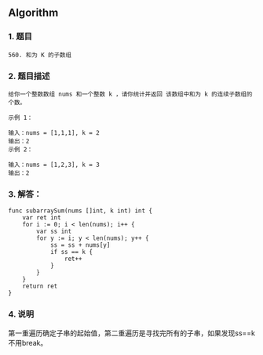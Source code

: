 ## Algorithm
### 1. 题目
```
560. 和为 K 的子数组
```
### 2. 题目描述
```
给你一个整数数组 nums 和一个整数 k ，请你统计并返回 该数组中和为 k 的连续子数组的个数。

示例 1：

输入：nums = [1,1,1], k = 2
输出：2
示例 2：

输入：nums = [1,2,3], k = 3
输出：2
```

### 3. 解答：
```golang
func subarraySum(nums []int, k int) int {
	var ret int
	for i := 0; i < len(nums); i++ {
		var ss int
		for y := i; y < len(nums); y++ {
			ss = ss + nums[y]
			if ss == k {
				ret++
			}
		}
	}
	return ret
}
```
### 4. 说明
第一重遍历确定子串的起始值，第二重遍历是寻找完所有的子串，如果发现ss==k不用break。